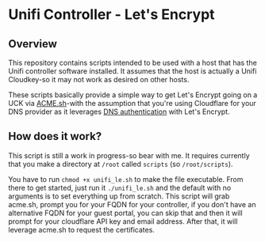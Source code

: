 # Unifi Controller - Let's Encrypt

## Overview

This repository contains scripts intended to be used with a host that has the Unifi controller software installed.  It assumes that the host is actually a Unifi Cloudkey-so it may not work as desired on other hosts.

These scripts basically provide a simple way to get Let's Encrypt going on a UCK via [ACME.sh](https://github.com/Neilpang/acme.sh)-with the assumption that you're using Cloudflare for your DNS provider as it leverages [DNS authentication](https://github.com/Neilpang/acme.sh#8-automatic-dns-api-integration) with Let's Encrypt.

## How does it work?

This script is still a work in progress-so bear with me.  It requires currently that you make a directory at `/root` called `scripts` (so `/root/scripts`).

You have to run `chmod +x unifi_le.sh` to make the file executable.  From there to get started, just run it `./unifi_le.sh` and the default with no arguments is to set everything up from scratch.  This script will grab acme.sh, prompt you for your FQDN for your controller, if you don't have an alternative FQDN for your guest portal, you can skip that and then it will prompt for your cloudflare API key and email address.  After that, it will leverage acme.sh to request the certificates.

